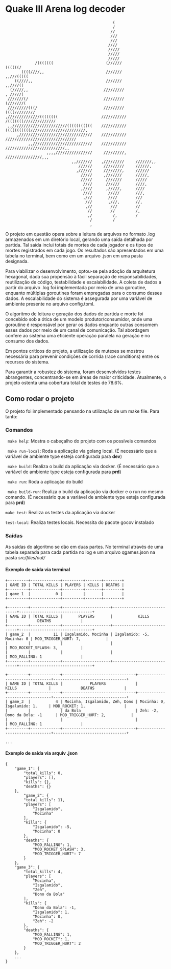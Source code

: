 # Quake III Arena log decoder

	                                               (
	                                               /
	                                              //
	                                              ///
	                                              ///
	                                             ////
	                                             /////
	                                             /////
	                                             /////
	             /(((((((                       (//////                        ((((((/
	       ((((////,,                           ///////                           ,,///(((((
	    ((////,,                                ///////                                ,,////((
	  (/////,,                                 /////////                                 , /////(
	 ///////(/                                 /////////                                 (///////(
	 /////////(((/                             /////////                             ((((/////////
	,//////////////((((((((                   ///////////                  /(((((((//////////////
	 ,,////////////////////////(((((((((((    ///////////    (((((((((((////////////////////////,
	     ,////////////////////////////////    ///////////    ///////////////////////////////
	          ,,//////////////////////////    ///////////    //////////////////////////,,
	                  ,,,,////////////////     /////////,    ////////////////,,,
	                             ,,///////    ,/////////     ///////,,
	                                //////     /////////     //////,
	                               ,//////     ////////,     //////
	                                 /////     ,///////      /////,
	                                 /////      ///////      /////
	                                  ////      //////       ////,
	                                 ,////      ,/////,      ////
	                                  ////       /////       ///,
	                                  ,///       ////        ///
	                                   ///       ,///,       //,
	                                   ,//        ///        //
	                                    //        //         /,
	                                    ,/         /,        /
	                                     /         /
	                                     ,

O projeto em questão opera sobre a leitura de arquivos no formato .log armazenados em um diretório local, gerando uma saída detalhada por partida. Tal saída inclui totais de mortes de cada jogador e os tipos de mortes registrados em cada jogo. Os resultados são apresentados em uma tabela no terminal, bem como em um arquivo .json em uma pasta designada.

Para viabilizar o desenvolvimento, optou-se pela adoção da arquitetura hexagonal, dada sua propensão à fácil separação de responsabilidades, reutilização de código, testabilidade e escalabilidade. A coleta de dados a partir do arquivo .log foi implementada por meio de uma goroutine, enquanto múltiplas goroutines foram empregadas para o consumo desses dados. A escalabilidade do sistema é assegurada por uma variável de ambiente presente no arquivo config.toml.

O algoritmo de leitura e geração dos dados de partida e morte foi concebido sob a ótica de um modelo produtor/consumidor, onde uma goroutine é responsável por gerar os dados enquanto outras consomem esses dados por meio de um canal de comunicação. Tal abordagem confere ao sistema uma eficiente operação paralela na geração e no consumo dos dados.

Em pontos críticos do projeto, a utilização de mutexes se mostrou necessária para prevenir condições de corrida (race conditions) entre os recursos do sistema.

Para garantir a robustez do sistema, foram desenvolvidos testes abrangentes, concentrando-se em áreas de maior criticidade. Atualmente, o projeto ostenta uma cobertura total de testes de 78.6%.

## Como rodar o projeto

O projeto foi implementado pensando na utilização de um make file. Para tanto:

### Comandos
``` make help```: Mostra o cabeçalho do projeto com os possíveis comandos

``` make run-local```: Roda a aplicação via golang local. (É necessário que a variável de ambiente type esteja configurada para **dev**)

``` make build```: Realiza o build da aplicação via docker. (É necessário que a variável de ambiente type esteja configurada para **prd**)

``` make run```: Roda a aplicação do build

``` make build-run```: Realiza o build da aplicação via docker e o run no mesmo comando. (É necessário que a variável de ambiente type esteja configurada para **prd**)

```make test```: Realiza os testes da aplicação via docker

```test-local```: Realiza testes locais. Necessita do pacote gocov instalado

### Saídas

As saídas do algoritmo se dão em duas partes. No terminal através de uma tabela separada para cada partida no log e um arquivo qgames.json na pasta *src/files/out/*

#### Exemplo de saída via terminal

```
+---------+-------------+---------+-------+--------+
| GAME ID | TOTAL KILLS | PLAYERS | KILLS | DEATHS |
+---------+-------------+---------+-------+--------+
| game_1  |           0 |         |       |        |
+---------+-------------+---------+-------+--------+

+---------+-------------+---------------------+----------------------------+--------------------------------+
| GAME ID | TOTAL KILLS |       PLAYERS       |           KILLS            |             DEATHS             |
+---------+-------------+---------------------+----------------------------+--------------------------------+
| game_2  |          11 | Isgalamido, Mocinha | Isgalamido: -5, Mocinha: 0 | MOD_TRIGGER_HURT: 7,           |
|         |             |                     |                            | MOD_ROCKET_SPLASH: 3,          |
|         |             |                     |                            | MOD_FALLING: 1                 |
+---------+-------------+---------------------+----------------------------+--------------------------------+

+---------+-------------+--------------------------------+--------------------------------+--------------------------------+
| GAME ID | TOTAL KILLS |            PLAYERS             |             KILLS              |             DEATHS             |
+---------+-------------+--------------------------------+--------------------------------+--------------------------------+
| game_3  |           4 | Mocinha, Isgalamido, Zeh, Dono | Mocinha: 0, Isgalamido: 1,     | MOD_ROCKET: 1,                 |
|         |             | da Bola                        | Zeh: -2, Dono da Bola: -1      | MOD_TRIGGER_HURT: 2,           |
|         |             |                                |                                | MOD_FALLING: 1                 |
+---------+-------------+--------------------------------+--------------------------------+--------------------------------+

...
```

#### Exemplo de saída via arquiv .json

```
{
    "game_1": {
        "total_kills": 0,
        "players": [],
        "kills": {},
        "deaths": {}
    },
	    "game_2": {
        "total_kills": 11,
        "players": [
            "Isgalamido",
            "Mocinha"
        ],
        "kills": {
            "Isgalamido": -5,
            "Mocinha": 0
        },
        "deaths": {
            "MOD_FALLING": 1,
            "MOD_ROCKET_SPLASH": 3,
            "MOD_TRIGGER_HURT": 7
        }
    },
	"game_3": {
        "total_kills": 4,
        "players": [
            "Mocinha",
            "Isgalamido",
            "Zeh",
            "Dono da Bola"
        ],
        "kills": {
            "Dono da Bola": -1,
            "Isgalamido": 1,
            "Mocinha": 0,
            "Zeh": -2
        },
        "deaths": {
            "MOD_FALLING": 1,
            "MOD_ROCKET": 1,
            "MOD_TRIGGER_HURT": 2
        }
    },
	...
}
```